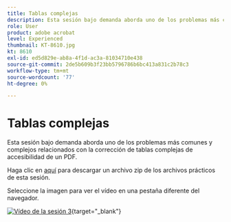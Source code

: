 ```yaml
---
title: Tablas complejas
description: Esta sesión bajo demanda aborda uno de los problemas más comunes y complejos relacionados con la corrección de tablas complejas de accesibilidad de un PDF
role: User
product: adobe acrobat
level: Experienced
thumbnail: KT-8610.jpg
kt: 8610
exl-id: ed5d829e-ab8a-4f1d-ac3a-81034710e438
source-git-commit: 2de5b609b3f23bb5796786b6bc413a831c2b78c3
workflow-type: tm+mt
source-wordcount: '77'
ht-degree: 0%

---
```


# Tablas complejas

Esta sesión bajo demanda aborda uno de los problemas más comunes y complejos relacionados con la corrección de tablas complejas de accesibilidad de un PDF.

Haga clic en [aquí](../assets/accessibilitysession3.zip) para descargar un archivo zip de los archivos prácticos de esta sesión.

Seleccione la imagen para ver el vídeo en una pestaña diferente del navegador.

[![Vídeo de la sesión 3](../assets/Accessibilitysession3_YT.png)](https://youtu.be/kcM_jyHGd6Y){target=&quot;_blank&quot;}

